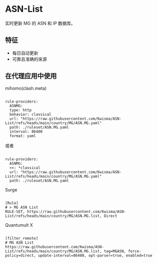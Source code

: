 
# ASN-List
    
实时更新 MG 的 ASN 和 IP 数据库。
    
## 特征
    
- 每日自动更新
- 可靠且准确的来源
    
## 在代理应用中使用
    
mihomo(clash.meta)
   
<pre><code class="language-javascript">
rule-providers:
  ASNMG:
  type: http
  behavior: classical
  url: "https://raw.githubusercontent.com/Kwisma/ASN-List/refs/heads/main/country/MG/ASN.MG.yaml"
  path: ./ruleset/ASN.MG.yaml
  interval: 86400
  format: yaml
</code></pre>

或者

<pre><code class="language-javascript">
rule-providers:
  ASNMG:
  <<: *classical
  url: "https://raw.githubusercontent.com/Kwisma/ASN-List/refs/heads/main/country/MG/ASN.MG.yaml"
  path: ./ruleset/ASN.MG.yaml
</code></pre>
    
Surge
    
<pre><code class="language-javascript">
[Rule]
# > MG ASN List
RULE-SET, https://raw.githubusercontent.com/Kwisma/ASN-List/refs/heads/main/country/MG/ASN.MG.list, Direct
</code></pre>
    
Quantumult X
    
<pre><code class="language-javascript">
[filter_remote]
# MG ASN List
https://raw.githubusercontent.com/Kwisma/ASN-List/refs/heads/main/country/MG/ASN.MG.list, tag=MGASN, force-policy=direct, update-interval=86400, opt-parser=true, enabled=true
</code></pre>
